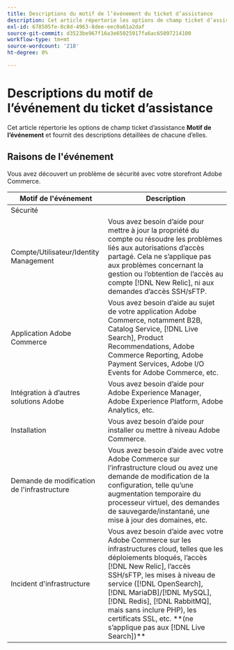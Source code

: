 ```yaml
---
title: Descriptions du motif de l’événement du ticket d’assistance
description: Cet article répertorie les options de champ ticket d’assistance **Motif de l’événement** et fournit des descriptions détaillées de chacune d’elles.
exl-id: 678505fe-8c8d-4963-8dee-eec0a61a2daf
source-git-commit: d3523be967f16a3e65025917fa6ac65097214100
workflow-type: tm+mt
source-wordcount: '218'
ht-degree: 0%

---
```


# Descriptions du motif de l’événement du ticket d’assistance

Cet article répertorie les options de champ ticket d’assistance **Motif de l’événement** et fournit des descriptions détaillées de chacune d’elles.

## Raisons de l&#39;événement

<table class="tg">
<thead>
  <tr>
    <th><span style="font-weight:bold;font-style:normal">Motif de l'événement</span></th>
    <th><span style="font-weight:700;font-style:normal">Description</span></th>
  </tr>
</thead>
<tbody>
  <tr>
    <td>Sécurité</td>
    Vous avez découvert un problème de sécurité avec votre storefront Adobe Commerce.</td>
  </tr>
  <tr>
    <td>Compte/Utilisateur/Identity Management</td>
    <td>Vous avez besoin d’aide pour mettre à jour la propriété du compte ou résoudre les problèmes liés aux autorisations d’accès partagé. Cela ne s’applique pas aux problèmes concernant la gestion ou l’obtention de l’accès au compte [!DNL New Relic], ni aux demandes d’accès SSH/sFTP.</td>
  </tr>
  <tr>
    <td>Application Adobe Commerce</td>
    <td>Vous avez besoin d’aide au sujet de votre application Adobe Commerce, notamment B2B, Catalog Service, [!DNL Live Search], Product Recommendations, Adobe Commerce Reporting, Adobe Payment Services, Adobe I/O Events for Adobe Commerce, etc.</td>
  </tr>
  <tr>
    <td>Intégration à d’autres solutions Adobe</td>
    <td>Vous avez besoin d’aide pour Adobe Experience Manager, Adobe Experience Platform, Adobe Analytics, etc.</td>
  </tr>
  <tr>
    <td>Installation</td>
    <td>Vous avez besoin d’aide pour installer ou mettre à niveau Adobe Commerce.</td>
  </tr>
  <tr>
    <td>Demande de modification de l'infrastructure</td>
    <td>Vous avez besoin d’aide avec votre Adobe Commerce sur l’infrastructure cloud ou avez une demande de modification de la configuration, telle qu’une augmentation temporaire du processeur virtuel, des demandes de sauvegarde/instantané, une mise à jour des domaines, etc.</td>
  </tr>
  <tr>
    <td>Incident d'infrastructure</td>
    <td>Vous avez besoin d’aide avec votre Adobe Commerce sur les infrastructures cloud, telles que les déploiements bloqués, l’accès [!DNL New Relic], l’accès SSH/sFTP, les mises à niveau de service ([!DNL OpenSearch], [!DNL MariaDB]/[!DNL MySQL], [!DNL Redis], [!DNL RabbitMQ], mais sans inclure PHP), les certificats SSL, etc. **(ne s’applique pas aux [!DNL Live Search])**</td>
  </tr>  
</tbody>
</table>
